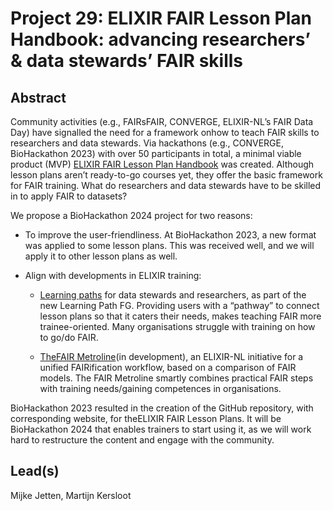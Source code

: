# Project 29: ELIXIR FAIR Lesson Plan Handbook: advancing researchers’ & data stewards’ FAIR skills

## Abstract

Community activities (e.g., FAIRsFAIR, CONVERGE, ELIXIR-NL’s FAIR Data Day) have signalled the need for a framework onhow to teach FAIR skills to researchers and data stewards. Via hackathons (e.g., CONVERGE, BioHackathon 2023) with over 50 participants in total, a minimal viable product (MVP) [ELIXIR FAIR Lesson Plan Handbook](https://elixir-europe-training.github.io/ELIXIR-TrP-FAIR-Converge/) was created. Although lesson plans aren’t ready-to-go courses yet, they offer the basic framework for FAIR training. What do researchers and data stewards have to be skilled in to apply FAIR to datasets?

We propose a BioHackathon 2024 project for two reasons:

 * To improve the user-friendliness. At BioHackathon 2023, a new format was applied to some lesson plans. This was received well, and we will apply it to other lesson plans as well.
   
 * Align with developments in ELIXIR training:

    * [Learning paths](https://elixir-europe.org/focus-groups/learning-paths) for data stewards and researchers, as part of the new Learning Path FG. Providing users with a “pathway” to connect lesson plans so that it caters their needs, makes teaching FAIR more trainee-oriented. Many organisations struggle with training on how to go/do FAIR.
     
    * [TheFAIR Metroline](https://zenodo.org/records/10850958)(in development), an ELIXIR-NL initiative for a unified FAIRification workflow, based on a comparison of FAIR models. The FAIR Metroline smartly combines practical FAIR steps with training needs/gaining competences in organisations.
      
BioHackathon 2023 resulted in the creation of the GitHub repository, with corresponding website, for theELIXIR FAIR Lesson Plans. It will be BioHackathon 2024 that enables trainers to start using it, as we will work hard to restructure the content and engage with the community.

## Lead(s)

Mijke Jetten, Martijn Kersloot


